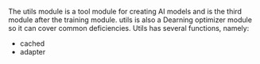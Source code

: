 The utils module is a tool module for creating AI models and is the third module after the training module.
utils is also a Dearning optimizer module so it can cover common deficiencies. 
Utils has several functions, namely:
- cached
- adapter